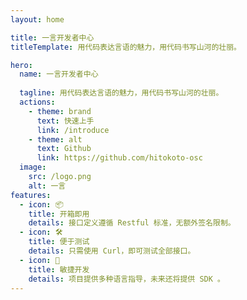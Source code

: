 ```yaml
---
layout: home

title: 一言开发者中心
titleTemplate: 用代码表达言语的魅力，用代码书写山河的壮丽。

hero:
  name: 一言开发者中心
  
  tagline: 用代码表达言语的魅力，用代码书写山河的壮丽。
  actions:
    - theme: brand
      text: 快速上手
      link: /introduce
    - theme: alt
      text: Github
      link: https://github.com/hitokoto-osc
  image:
    src: /logo.png
    alt: 一言
features:
  - icon: 📦
    title: 开箱即用
    details: 接口定义遵循 Restful 标准，无额外签名限制。
  - icon: 🛠️
    title: 便于测试
    details: 只需使用 Curl，即可测试全部接口。
  - icon: 🖖
    title: 敏捷开发
    details: 项目提供多种语言指导，未来还将提供 SDK 。
---
```

